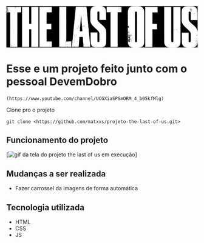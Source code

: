 <img align="center" alt="Logo" style="filter:invert(1);" src="./src/imagens/logo.png">

# Esse e um projeto feito junto com o pessoal DevemDobro
```
(https://www.youtube.com/channel/UCGXiaSPSmORM_4_b05kfMlg)
```

Clone pro o projeto
```
git clone <https://github.com/matxxs/projeto-the-last-of-us.git>
```
## Funcionamento do projeto 
[<img src="./the%20last%20of%20uf.gif" alt="gif da tela do projeto the last of us em execução ">]

## Mudanças a ser realizada 

- Fazer carrossel da imagens de forma automática 

## Tecnologia utilizada 

- HTML
- CSS
- JS





